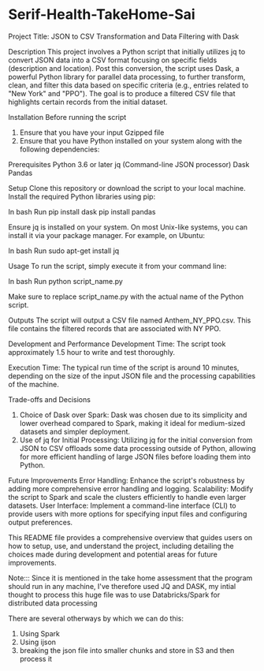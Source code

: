 # Serif-Health-TakeHome-Sai

Project Title: JSON to CSV Transformation and Data Filtering with Dask

Description
This project involves a Python script that initially utilizes jq to convert JSON data into a CSV format focusing on specific fields (description and location). Post this conversion, the script uses Dask, a powerful Python library for parallel data processing, to further transform, clean, and filter this data based on specific criteria (e.g., entries related to "New York" and "PPO"). The goal is to produce a filtered CSV file that highlights certain records from the initial dataset.

Installation
Before running the script
1. Ensure that you have your input Gzipped file
2. Ensure that you have Python installed on your system along with the following dependencies:

Prerequisites
Python 3.6 or later
jq (Command-line JSON processor)
Dask
Pandas

Setup
Clone this repository or download the script to your local machine.
Install the required Python libraries using pip:

In bash Run 
pip install dask 
pip install pandas

Ensure jq is installed on your system. On most Unix-like systems, you can install it via your package manager. For example, on Ubuntu:

In bash Run
sudo apt-get install jq

Usage
To run the script, simply execute it from your command line:

In bash Run
python script_name.py

Make sure to replace script_name.py with the actual name of the Python script.

Outputs
The script will output a CSV file named Anthem_NY_PPO.csv. This file contains the filtered records that are associated with NY PPO.

Development and Performance
Development Time: The script took approximately 1.5 hour to write and test thoroughly.

Execution Time: The typical run time of the script is around 10 minutes, depending on the size of the input JSON file and the processing capabilities of the machine.

Trade-offs and Decisions
1. Choice of Dask over Spark: Dask was chosen due to its simplicity and lower overhead compared to Spark, making it ideal for medium-sized datasets and simpler deployment.
2. Use of jq for Initial Processing: Utilizing jq for the initial conversion from JSON to CSV offloads some data processing outside of Python, allowing for more efficient handling of large JSON files before loading them into Python.

Future Improvements
Error Handling: Enhance the script's robustness by adding more comprehensive error handling and logging.
Scalability: Modify the script to Spark and scale the clusters efficiently to handle even larger datasets.
User Interface: Implement a command-line interface (CLI) to provide users with more options for specifying input files and configuring output preferences.


This README file provides a comprehensive overview that guides users on how to setup, use, and understand the project, including detailing the choices made during development and potential areas for future improvements.


Note::: Since it is mentioned in the take home assessment that the program should run in any machine, I've therefore used JQ and DASK, my intial thought to process this huge file was to use Databricks/Spark for distributed data processing


There are several otherways by which we can do this:
1. Using Spark
2. Using ijson
3. breaking the json file into smaller chunks and store in S3 and then process it
